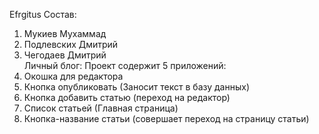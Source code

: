 ﻿Efrgitus
Состав:
1) Мукиев Мухаммад
2) Подлевских Дмитрий
3) Чегодаев Дмитрий  
Личный блог:
Проект содержит 5 приложений:
1) Окошка для редактора 
2) Кнопка опубликовать (Заносит текст в базу данных)
3) Кнопка добавить статью (переход на редактор)
4) Список статьей (Главная страница)
5) Кнопка-название статьи (совершает переход на страницу статьи)
